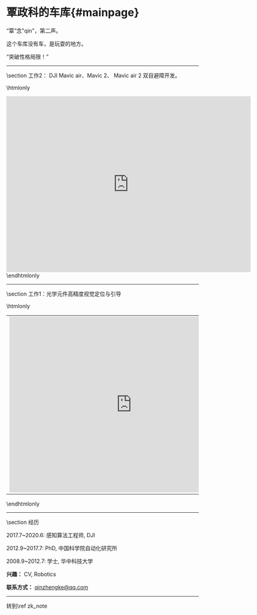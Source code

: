 覃政科的车库{#mainpage}
======================

“覃”念"qin"，第二声。

这个车库没有车，是玩耍的地方。

“突破性格局限！”

<hr>
\section 工作2： DJI Mavic air、Mavic 2、 Mavic air 2 双目避障开发。

\htmlonly
<iframe src="https://player.bilibili.com/player.html?aid=32639123&bvid=BV1VW411S7o5&cid=57114943&page=1" scrolling="no" border="0" frameborder="no" framespacing="0" allowfullscreen="true" style="width:640px; height:460px"> </iframe>
\endhtmlonly

<hr>
\section 工作1：光学元件高精度视觉定位与引导

\htmlonly
<table>
<tr>
<td>
<iframe src="https://player.bilibili.com/player.html?aid=285530034&bvid=BV1sf4y1m7Pc&cid=187912294&page=1" scrolling="no" border="0" frameborder="no" framespacing="0" allowfullscreen="true" style="width:640px; height:460px"> </iframe>
</td>

<td>
<iframe src="https://player.bilibili.com/player.html?aid=285595985&bvid=BV1yf4y1m7Kw&cid=187905340&page=1" scrolling="no" border="0" frameborder="no" framespacing="0" allowfullscreen="true" style="width:640px; height:460px"> </iframe>
</td>
</tr>
</table>
\endhtmlonly

<hr>
\section 经历

2017.7~2020.6: 感知算法工程师, DJI

2012.9~2017.7: PhD, 中国科学院自动化研究所

2008.9~2012.7: 学士, 华中科技大学

<b> 兴趣：</b>
CV, Robotics

<b>联系方式：</b> qinzhengke@qq.com

<hr>
转到\ref zk_note
